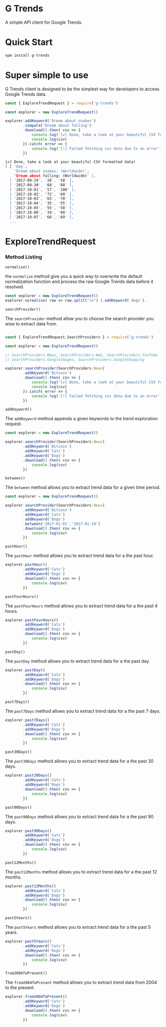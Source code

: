 # G Trends
A simple API client for Google Trends.

# Quick Start
```sh
npm install g-trends
```

# Super simple to use
G Trends client is designed to be the simplest way for developers to access Google Trends data.

```js
const { ExploreTrendRequest } = require('g-trends')

const explorer = new ExploreTrendRequest()

explorer.addKeyword('Dream about snakes')
        .compare('Dream about falling')
        .download().then( csv => {
            console.log('[✔] Done, take a look at your beautiful CSV formatted data!')
            console.log(csv)
        }).catch( error => {
            console.log('[!] Failed fetching csv data due to an error',error)
        })
```

```sh
[✔] Done, take a look at your beautiful CSV formatted data!
[ [ 'Day',
    'Dream about snakes: (Worldwide)',
    'Dream about falling: (Worldwide)' ],
  [ '2017-09-29', '26', '58' ],
  [ '2017-09-30', '68', '88' ],
  [ '2017-10-01', '57', '100' ],
  [ '2017-10-02', '72', '60' ],
  [ '2017-10-03', '65', '70' ],
  [ '2017-10-04', '35', '55' ],
  [ '2017-10-05', '55', '58' ],
  [ '2017-10-06', '34', '80' ],
  [ '2017-10-07', '66', '69' ],
  ...
```

# ExploreTrendRequest

### Method Listing

`normalize()`

the `normalize` method give you a quick way to overwrite the default normalization function and process the raw Google Trends data before it resolved.

```js
const explorer = new ExploreTrendRequest()
explorer.normalize( raw => raw.split("\n") ).addKeyword('dogs').
```

`searchProvider()`

The `searchProvider` method allow you to choose the search provider you wise to extract data from.

```js

const { ExploreTrendRequest,SearchProviders } = require('g-trends')

const explorer = new ExploreTrendRequest()

// SearchProviders.News, SearchProviders.Web, SearchProviders.YouTube
// SearchProviders.GoogleImages, SearchProviders.GoogleShopping

explorer.searchProvider(SearchProviders.News)
        .addKeyword('Bitcoin')
        .download().then( csv => {
            console.log('[✔] Done, take a look at your beautiful CSV formatted data!')
            console.log(csv)
        }).catch( error => {
            console.log('[!] Failed fetching csv data due to an error',error)
        })
```

`addKeyword()`

The `addKeyword` method appends a given keywords to the trend exploration request.

```js
const explorer = new ExploreTrendRequest()

explorer.searchProvider(SearchProviders.News)
        .addKeyword('Bitcoin')
        .addKeyword('Cats')
        .addKeyword('Dogs')
        .download().then( csv => {
            console.log(csv)
        })
```

`between()`

The `between` method allows you to extract trend data for a given time period.

```js
const explorer = new ExploreTrendRequest()

explorer.searchProvider(SearchProviders.News)
        .addKeyword('Bitcoin')
        .addKeyword('Cats')
        .addKeyword('Dogs')
        .between('2017-01-01','2017-01-10')
        .download().then( csv => {
            console.log(csv)
        })
```

`pastHour()`

The `pastHour` method allows you to extract trend data for a the past hour.

```js
explorer.pastHour()
        .addKeyword('Cats')
        .addKeyword('Dogs')
        .download().then( csv => {
            console.log(csv)
        })
```

`pastFourHours()`

The `pastFourHours` method allows you to extract trend data for a the past 4 hours.

```js
explorer.pastFourHours()
        .addKeyword('Cats')
        .addKeyword('Dogs')
        .download().then( csv => {
            console.log(csv)
        })
```


`pastDay()`

The `pastDay` method allows you to extract trend data for a the past day.

```js
explorer.pastDay()
        .addKeyword('Cats')
        .addKeyword('Dogs')
        .download().then( csv => {
            console.log(csv)
        })
```

`past7Days()`

The `past7Days` method allows you to extract trend data for a the past 7 days.

```js
explorer.past7Days()
        .addKeyword('Cats')
        .addKeyword('Dogs')
        .download().then( csv => {
            console.log(csv)
        })
```

`past30Days()`

The `past30Days` method allows you to extract trend data for a the past 30 days.

```js
explorer.past30Days()
        .addKeyword('Cats')
        .addKeyword('Dogs')
        .download().then( csv => {
            console.log(csv)
        })
```

`past90Days()`

The `past90Days` method allows you to extract trend data for a the past 90 days.

```js
explorer.past90Days()
        .addKeyword('Cats')
        .addKeyword('Dogs')
        .download().then( csv => {
            console.log(csv)
        })
```

`past12Months()`

The `past12Months` method allows you to extract trend data for a the past 12 months.

```js
explorer.past12Months()
        .addKeyword('Cats')
        .addKeyword('Dogs')
        .download().then( csv => {
            console.log(csv)
        })
```

`past5Years()`

The `past5Years` method allows you to extract trend data for a the past 5 years.

```js
explorer.past5Years()
        .addKeyword('Cats')
        .addKeyword('Dogs')
        .download().then( csv => {
            console.log(csv)
        })
```

`from2004ToPresent()`

The `from2004ToPresent` method allows you to extract trend data from 2004 to the present.

```js
explorer.from2004ToPresent()
        .addKeyword('Cats')
        .addKeyword('Dogs')
        .download().then( csv => {
            console.log(csv)
        })
```
